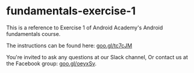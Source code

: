 # fundamentals-exercise-1

This is a reference to Exercise 1 of Android Academy's Android fundamentals course.

The instructions can be found here: <a href="goo.gl/tc7cJM"> goo.gl/tc7cJM </a>

You're invited to ask any questions at our Slack channel,
Or contact us at the Facebook group: <a href="goo.gl/oeyxSv">goo.gl/oeyxSv</a>.

